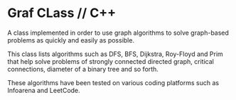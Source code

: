 # Graf CLass // C++

A class implemented in order to use graph algorithms to solve graph-based problems as quickly and easily as possible.

This class lists algorithms such as DFS, BFS, Dijkstra, Roy-Floyd and Prim that help solve problems of strongly connected directed graph, critical connections, diameter of a binary tree and so forth.

These algorithms have been tested on various coding platforms such as Infoarena and LeetCode.
